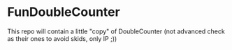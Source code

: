 # FunDoubleCounter

This repo will contain a little "copy" of DoubleCounter (not advanced check as their ones to avoid skids, only IP ;))
